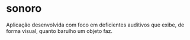 # sonoro
Aplicação desenvolvida com foco em deficientes auditivos que exibe, de forma visual, quanto barulho um objeto faz.
